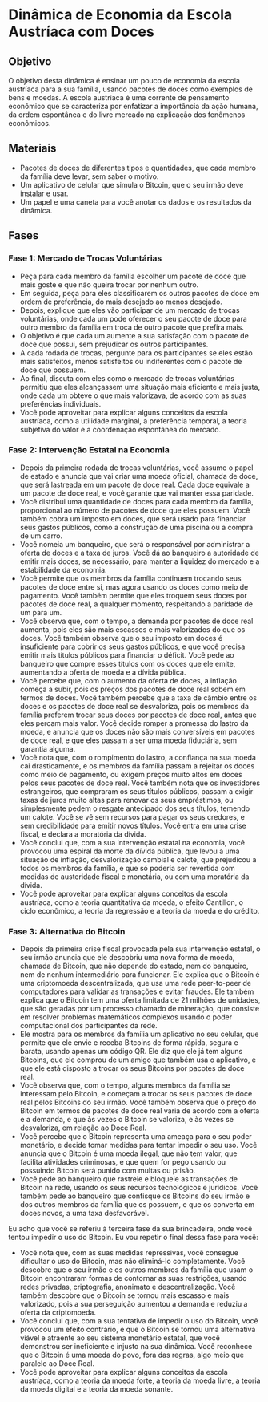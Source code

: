 # Dinâmica de Economia da Escola Austríaca com Doces

## Objetivo

O objetivo desta dinâmica é ensinar um pouco de economia da escola austríaca para a sua família, usando pacotes de doces como exemplos de bens e moedas. A escola austríaca é uma corrente de pensamento econômico que se caracteriza por enfatizar a importância da ação humana, da ordem espontânea e do livre mercado na explicação dos fenômenos econômicos.

## Materiais

- Pacotes de doces de diferentes tipos e quantidades, que cada membro da família deve levar, sem saber o motivo.
- Um aplicativo de celular que simula o Bitcoin, que o seu irmão deve instalar e usar.
- Um papel e uma caneta para você anotar os dados e os resultados da dinâmica.

## Fases

### Fase 1: Mercado de Trocas Voluntárias

- Peça para cada membro da família escolher um pacote de doce que mais goste e que não queira trocar por nenhum outro.
- Em seguida, peça para eles classificarem os outros pacotes de doce em ordem de preferência, do mais desejado ao menos desejado.
- Depois, explique que eles vão participar de um mercado de trocas voluntárias, onde cada um pode oferecer o seu pacote de doce para outro membro da família em troca de outro pacote que prefira mais.
- O objetivo é que cada um aumente a sua satisfação com o pacote de doce que possui, sem prejudicar os outros participantes.
- A cada rodada de trocas, pergunte para os participantes se eles estão mais satisfeitos, menos satisfeitos ou indiferentes com o pacote de doce que possuem.
- Ao final, discuta com eles como o mercado de trocas voluntárias permitiu que eles alcançassem uma situação mais eficiente e mais justa, onde cada um obteve o que mais valorizava, de acordo com as suas preferências individuais.
- Você pode aproveitar para explicar alguns conceitos da escola austríaca, como a utilidade marginal, a preferência temporal, a teoria subjetiva do valor e a coordenação espontânea do mercado.

### Fase 2: Intervenção Estatal na Economia

- Depois da primeira rodada de trocas voluntárias, você assume o papel de estado e anuncia que vai criar uma moeda oficial, chamada de doce, que será lastreada em um pacote de doce real. Cada doce equivale a um pacote de doce real, e você garante que vai manter essa paridade.
- Você distribui uma quantidade de doces para cada membro da família, proporcional ao número de pacotes de doce que eles possuem. Você também cobra um imposto em doces, que será usado para financiar seus gastos públicos, como a construção de uma piscina ou a compra de um carro.
- Você nomeia um banqueiro, que será o responsável por administrar a oferta de doces e a taxa de juros. Você dá ao banqueiro a autoridade de emitir mais doces, se necessário, para manter a liquidez do mercado e a estabilidade da economia.
- Você permite que os membros da família continuem trocando seus pacotes de doce entre si, mas agora usando os doces como meio de pagamento. Você também permite que eles troquem seus doces por pacotes de doce real, a qualquer momento, respeitando a paridade de um para um.
- Você observa que, com o tempo, a demanda por pacotes de doce real aumenta, pois eles são mais escassos e mais valorizados do que os doces. Você também observa que o seu imposto em doces é insuficiente para cobrir os seus gastos públicos, e que você precisa emitir mais títulos públicos para financiar o déficit. Você pede ao banqueiro que compre esses títulos com os doces que ele emite, aumentando a oferta de moeda e a dívida pública.
- Você percebe que, com o aumento da oferta de doces, a inflação começa a subir, pois os preços dos pacotes de doce real sobem em termos de doces. Você também percebe que a taxa de câmbio entre os doces e os pacotes de doce real se desvaloriza, pois os membros da família preferem trocar seus doces por pacotes de doce real, antes que eles percam mais valor. Você decide romper a promessa do lastro da moeda, e anuncia que os doces não são mais conversíveis em pacotes de doce real, e que eles passam a ser uma moeda fiduciária, sem garantia alguma.
- Você nota que, com o rompimento do lastro, a confiança na sua moeda cai drasticamente, e os membros da família passam a rejeitar os doces como meio de pagamento, ou exigem preços muito altos em doces pelos seus pacotes de doce real. Você também nota que os investidores estrangeiros, que compraram os seus títulos públicos, passam a exigir taxas de juros muito altas para renovar os seus empréstimos, ou simplesmente pedem o resgate antecipado dos seus títulos, temendo um calote. Você se vê sem recursos para pagar os seus credores, e sem credibilidade para emitir novos títulos. Você entra em uma crise fiscal, e declara a moratória da dívida.
- Você conclui que, com a sua intervenção estatal na economia, você provocou uma espiral da morte da dívida pública, que levou a uma situação de inflação, desvalorização cambial e calote, que prejudicou a todos os membros da família, e que só poderia ser revertida com medidas de austeridade fiscal e monetária, ou com uma moratória da dívida.
- Você pode aproveitar para explicar alguns conceitos da escola austríaca, como a teoria quantitativa da moeda, o efeito Cantillon, o ciclo econômico, a teoria da regressão e a teoria da moeda e do crédito.

### Fase 3: Alternativa do Bitcoin

- Depois da primeira crise fiscal provocada pela sua intervenção estatal, o seu irmão anuncia que ele descobriu uma nova forma de moeda, chamada de Bitcoin, que não depende do estado, nem do banqueiro, nem de nenhum intermediário para funcionar. Ele explica que o Bitcoin é uma criptomoeda descentralizada, que usa uma rede peer-to-peer de computadores para validar as transações e evitar fraudes. Ele também explica que o Bitcoin tem uma oferta limitada de 21 milhões de unidades, que são geradas por um processo chamado de mineração, que consiste em resolver problemas matemáticos complexos usando o poder computacional dos participantes da rede.
- Ele mostra para os membros da família um aplicativo no seu celular, que permite que ele envie e receba Bitcoins de forma rápida, segura e barata, usando apenas um código QR. Ele diz que ele já tem alguns Bitcoins, que ele comprou de um amigo que também usa o aplicativo, e que ele está disposto a trocar os seus Bitcoins por pacotes de doce real.
- Você observa que, com o tempo, alguns membros da família se interessam pelo Bitcoin, e começam a trocar os seus pacotes de doce real pelos Bitcoins do seu irmão. Você também observa que o preço do Bitcoin em termos de pacotes de doce real varia de acordo com a oferta e a demanda, e que às vezes o Bitcoin se valoriza, e às vezes se desvaloriza, em relação ao Doce Real.
- Você percebe que o Bitcoin representa uma ameaça para o seu poder monetário, e decide tomar medidas para tentar impedir o seu uso. Você anuncia que o Bitcoin é uma moeda ilegal, que não tem valor, que facilita atividades criminosas, e que quem for pego usando ou possuindo Bitcoin será punido com multas ou prisão.
- Você pede ao banqueiro que rastreie e bloqueie as transações de Bitcoin na rede, usando os seus recursos tecnológicos e jurídicos. Você também pede ao banqueiro que confisque os Bitcoins do seu irmão e dos outros membros da família que os possuem, e que os converta em doces novos, a uma taxa desfavorável.

Eu acho que você se referiu à terceira fase da sua brincadeira, onde você tentou impedir o uso do Bitcoin. Eu vou repetir o final dessa fase para você:

- Você nota que, com as suas medidas repressivas, você consegue dificultar o uso do Bitcoin, mas não eliminá-lo completamente. Você descobre que o seu irmão e os outros membros da família que usam o Bitcoin encontraram formas de contornar as suas restrições, usando redes privadas, criptografia, anonimato e descentralização. Você também descobre que o Bitcoin se tornou mais escasso e mais valorizado, pois a sua perseguição aumentou a demanda e reduziu a oferta da criptomoeda.
- Você conclui que, com a sua tentativa de impedir o uso do Bitcoin, você provocou um efeito contrário, e que o Bitcoin se tornou uma alternativa viável e atraente ao seu sistema monetário estatal, que você demonstrou ser ineficiente e injusto na sua dinâmica. Você reconhece que o Bitcoin é uma moeda do povo, fora das regras, algo meio que paralelo ao Doce Real.
- Você pode aproveitar para explicar alguns conceitos da escola austríaca, como a teoria da moeda forte, a teoria da moeda livre, a teoria da moeda digital e a teoria da moeda sonante.

